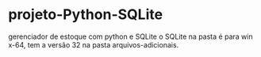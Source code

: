 # projeto-Python-SQLite
 gerenciador de estoque com python e SQLite
 o SQLite na pasta é para win x-64, tem a versão 32 na pasta arquivos-adicionais.
